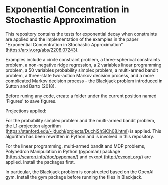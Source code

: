# Exponential Concentration in Stochastic Approximation

This repository contains the tests for exponential decay when constraints are applied and the implementation of the examples in the paper "Exponential Concentration in Stochastic Approximation" (https://arxiv.org/abs/2208.07243).

Examples include a circle constraint problem, a three-spherical constraints problem, a non-negative ridge regression, a 2 variables linear programming problem, a 50 variables probability simplex problem, a multi-armed bandit problem, a three-state two-action Markov decision process, and a more complicated Markov decision process - the Blackjack problem introduced in Sutton and Barto (2018).

Before runing any code, create a folder under the current position named 'Figures' to save figures.

Projections applied:

For the probability simplex problem and the multi-armed bandit problem, the L1-projection algorithm (https://stanford.edu/~jduchi/projects/DuchiShSiCh08.html) is applied. This algorithm has been rewritten in Python and is involved in this repository.

For the linear programming, multi-armed bandit and MDP problems, Polyhedron Manipulation in Python (pypoman) package (https://scaron.info/doc/pypoman/) and cvxopt (http://cvxopt.org/) are applied. Install the packages first.

In particular, the Blackjack problem is constructed based on the OpenAI gym. Install the gym package before running the files in Blackjack.
